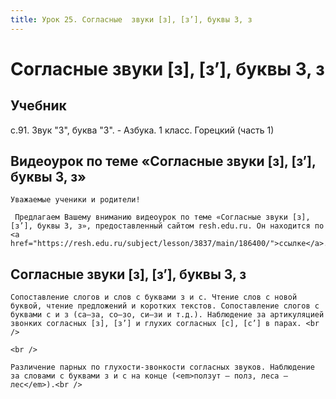 ```yaml
---
title: Урок 25. Согласные  звуки [з], [з’], буквы З, з 
---
```


# Согласные  звуки [з], [з’], буквы З, з 

## Учебник

с.91. Звук "З", буква "З". - Азбука. 1 класс. Горецкий (часть 1)

## Видеоурок по теме «Согласные звуки [з], [з’], буквы З, з»

<p>
	Уважаемые ученики и родители!  
</p>
<p>
	 Предлагаем Вашему вниманию видеоурок по теме «Согласные звуки [з], [з’], буквы З, з», предоставленный сайтом resh.edu.ru. Он находится по <a href="https://resh.edu.ru/subject/lesson/3837/main/186400/">ссылке</a>.
</p>

## Согласные звуки [з], [з’], буквы З, з

<p>
	Сопоставление слогов и слов с буквами з и с. Чтение слов с новой буквой, чтение предложений и коротких текстов. Сопоставление слогов с буквами с и з (са–за, со–зо, си–зи и т.д.). Наблюдение за артикуляцией звонких согласных [з], [з’] и глухих согласных [с], [с’] в парах. <br />
</p>
<p>
	<br />
</p>
<p>
	Различение парных по глухости-звонкости согласных звуков. Наблюдение за словами с буквами з и с на конце (<em>ползут – полз, леса – лес</em>).<br />
</p>